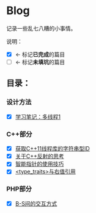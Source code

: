 # Blog
记录一些乱七八糟的小事情。

说明：
- [x]  <- 标记**已完成**的篇目
- [ ]  <- 标记**未填坑**的篇目

## 目录：

### 设计方法
- [x] [学习笔记：多线程1](/articles/004.md)

### C++部分
- [x] [获取C++11线程库的字符串型ID](/articles/001.md)  
- [x] [关于C++反射的思考](/articles/002.md)  
- [x] [智能指针的使用技巧](/articles/003.md)
- [x] [<type_traits>与右值引用](/articles/006.md)

### PHP部分
- [x] [B-S间的交互方式](/articles/005.md)
